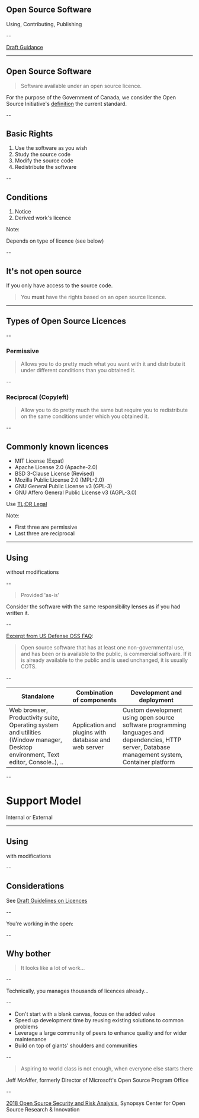 ## Open Source Software

Using, Contributing, Publishing

--

[Draft Guidance](https://github.com/canada-ca/open-source-logiciel-libre/blob/master/README.md)

---

## Open Source Software

>Software available under an open source licence.

For the purpose of the Government of Canada, we consider the Open Source Initiative's [definition](https://opensource.org/docs/definition.php) the current standard.

--

## Basic Rights

1. Use the software as you wish
2. Study the source code
3. Modify the source code
4. Redistribute the software

--

## Conditions

1. Notice
2. Derived work's licence

Note:

Depends on type of licence (see below)

--

## It's not open source

If you only have access to the source code.

>You **must** have the rights based on an open source licence.

---

## Types of Open Source Licences

--

### Permissive

>Allows you to do pretty much what you want with it and distribute it under different conditions than you obtained it.

--

### Reciprocal (Copyleft)

>Allow you to do pretty much the same but require you to redistribute on the same conditions under which you obtained it.

--

## Commonly known licences

* MIT License (Expat)
* Apache License 2.0 (Apache-2.0)
* BSD 3-Clause License (Revised)
* Mozilla Public License 2.0 (MPL-2.0)
* GNU General Public License v3 (GPL-3)
* GNU Affero General Public License v3 (AGPL-3.0)

Use [TL;DR Legal](https://tldrlegal.com)

Note:

* First three are permissive
* Last three are reciprocal

---

## Using

without modifications

--

>Provided 'as-is'

Consider the software with the same responsibility lenses as if you had written it.

--

[Excerpt from US Defense OSS FAQ](https://dodcio.defense.gov/Open-Source-Software-FAQ/#Q:_Is_open_source_software_commercial_software.3F_Is_it_COTS.3F):
> Open source software that has at least one non-governmental use, and has been or is available to the public, is commercial software. If it is already available to the public and is used unchanged, it is usually COTS.

--

| Standalone | Combination of components | Development and deployment |
| ---------- | ------------------------- | -------------------------- |
| Web browser, Productivity suite, Operating system and utilities (Window manager, Desktop environment, Text editor, Console..), .. | Application and plugins with database and web server | Custom development using open source software programming languages and dependencies, HTTP server, Database management system, Container platform |

--

# Support Model

Internal or External

---

## Using

with modifications

--

## Considerations

See [Draft Guidelines on Licences](https://github.com/canada-ca/open-source-logiciel-libre/blob/master/en/guides/using-open-source-software.md#verify-open-source-software-ownership-or-licence)


--

You're working in the open:

--

## Why bother

> It looks like a lot of work...

--

Technically, you manages thousands of licences already...

--

* Don't start with a blank canvas, focus on the added value
* Speed up development time by reusing existing solutions to common problems
* Leverage a large community of peers to enhance quality and for wider maintenance
* Build on top of giants' shoulders and communities

--

> Aspiring to world class is not enough, when everyone else starts there

Jeff McAffer, formerly Director of Microsoft's Open Source Program Office

-- 

[2018 Open Source Security and Risk Analysis](https://www.synopsys.com/content/dam/synopsys/sig-assets/reports/2018-ossra.pdf), Synopsys Center for Open Source Research & Innovation
